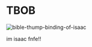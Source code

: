 # TBOB
![bible-thump-binding-of-isaac](https://user-images.githubusercontent.com/117820865/211763342-9b109a5b-0f31-4d82-9f0f-2899105fa329.gif)

im isaac fnfe!!
